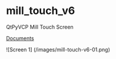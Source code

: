 # mill_touch_v6
QtPyVCP Mill Touch Screen

[Documents](https://jethornton.github.io/mill_touch_v6)

![Screen 1] (/images/mill-touch-v6-01.png)
